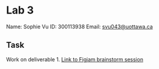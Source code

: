 # Lab 3

Name: Sophie Vu
ID: 300113938
Email: svu043@uottawa.ca

## Task
Work on deliverable 1.
[Link to Figjam brainstorm session](https://www.figma.com/file/TWPoeft3GF7jIfwrfXvyoA/Deliverable-01---Admin-Dashboard?type=whiteboard&node-id=0-1&t=WMrPjGaR0cdWGtOz-0)
